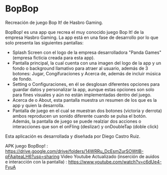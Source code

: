 # BopBop
Recreación de juego Bop It! de Hasbro Gaming.

BopBop! es una app que recrea el muy conocido juego Bop It! de la empresa Hasbro Gaming. La app está en una fase de desarrollo por lo que solo presenta las siguientes pantallas:
- Splash Screen con el logo de la empresa desarrolladora "Panda Games" (empresa ficticia creada para esta app).
- Pantalla principal, la cual cuenta con una imagen del logo de la app y un fondo o background llamativo para atraer al usuario, además de 3 botones: Jugar, Congifuraciones y Acerca de, además de incluir música de fondo.
- Setting o Configuraciones, en él se desglosan diferentes opciones para guardar datos y personalizar la app, aunque estas opciones son solo para fines visuales y aún no están implementadas dentro del juego.
- Acerca de o About, esta pantalla muestra un resumen de los que es la app y quien la desarrolla.
- Pantalla de juego en el cual se muestran dos botones (victoria y derrota) ambos reproducen un sonido diferente cuando se pulsa el botón. Además, la pantalla de juego se puede realziar dos acciones o interacciones que son el onFling (deslizar) y onDoubleTap (doble click)

Esta aplicación es desarrollada y diseñada por Diego Castro Ruiz.

APK juego BopBop! : https://drive.google.com/drive/folders/14WRRu_DcEsmZurSOWtlB-pFAajteaLH6?usp=sharing
Video Youtube Actualizado (inserción de auidos e interacción con la pantalla) : https://www.youtube.com/watch?v=c6dUe4-FyuA
